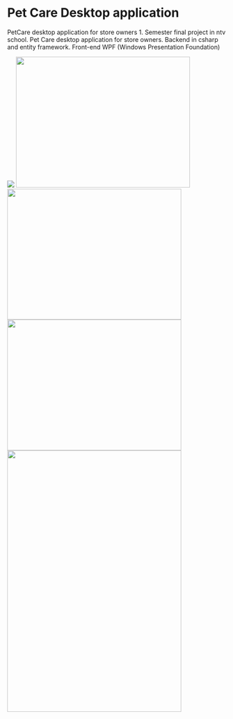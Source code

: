 # Pet Care Desktop application

PetCare desktop application for store owners 1. Semester final project in ntv school. Pet Care desktop application for store owners. Backend in csharp and entity framework. Front-end WPF (Windows Presentation Foundation)

<img src="https://project-images.gitconnectedcontent.com/671f9b2e-d7c8-4c69-9fbf-688e3ea72ea5-desktop">
<img src="https://project-images.gitconnectedcontent.com/cfc42e78-d075-4df5-a1cf-4ac609e89fca-desktop" width="400" height="300">
<img src="https://project-images.gitconnectedcontent.com/ad3e3650-3c8e-46e1-b426-52a006f3e9c1-desktop" width="400" height="300">
<img src="https://project-images.gitconnectedcontent.com/6d28b541-2d94-4a2e-b4cf-5e55d764dbf5-desktop" width="400" height="300">
<img src="https://project-images.gitconnectedcontent.com/60db595a-b853-4b56-a94b-6e4dd3eaaf43-desktop" width="400" height="600">
